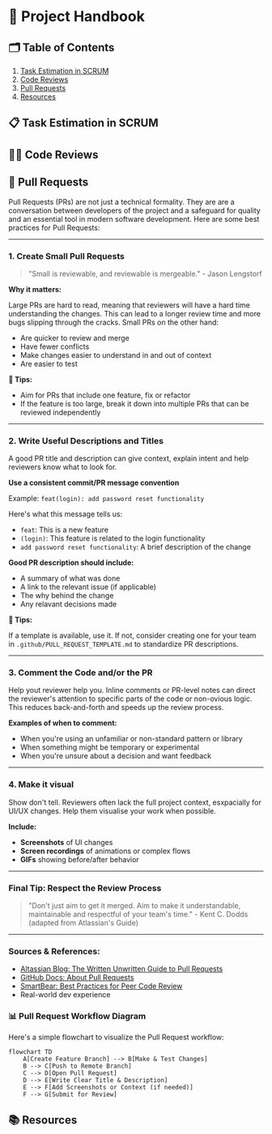 # 📘 Project Handbook

## 🗂 Table of Contents
1. [Task Estimation in SCRUM](#task-estimation-in-scrum)
2. [Code Reviews](#code-reviews)
3. [Pull Requests](#pull-requests)
4. [Resources](#resources)

## 📋 Task Estimation in SCRUM

## 🧑‍💻 Code Reviews

## 🔄 Pull Requests
Pull Requests (PRs) are not just a technical formality. They are are a conversation between developers of the project and a safeguard for quality and an essential tool in modern software development.
Here are some best practices for Pull Requests:

---

### **1. Create Small Pull Requests**
> "Small is reviewable, and reviewable is mergeable." - Jason Lengstorf

**Why it matters:**

Large PRs are hard to read, meaning that reviewers will have a hard time understanding the changes. This can lead to a longer review time and more bugs slipping through the cracks.
Small PRs on the other hand:
- Are quicker to review and merge
- Have fewer conflicts
- Make changes easier to understand in and out of context
- Are easier to test

**📌 Tips:**

- Aim for PRs that include one feature, fix or refactor
- If the feature is too large, break it down into multiple PRs that can be reviewed independently

---

### **2. Write Useful Descriptions and Titles**
A good PR title and description can give context, explain intent and help reviewers know what to look for.

**Use a consistent commit/PR message convention**

Example:
`
feat(login): add password reset functionality
`

Here's what this message tells us:
- `feat`: This is a new feature
- `(login)`: This feature is related to the login functionality
- `add password reset functionality`: A brief description of the change

**Good PR description should include:**
- A summary of what was done
- A link to the relevant issue (if applicable)
- The why behind the change
- Any relavant decisions made

**📌 Tips:**

If a template is available, use it. If not, consider creating one for your team in `.github/PULL_REQUEST_TEMPLATE.md` to standardize PR descriptions.

---

### **3. Comment the Code and/or the PR**

Help yout reviewer help you.
Inline comments or PR-level notes can direct the reviewer's attention to specific parts of the code or non-ovious logic.
This reduces back-and-forth and speeds up the review process.

**Examples of when to comment:**
- When you're using an unfamiliar or non-standard pattern or library
- When something might be temporary or experimental
- When you're unsure about a decision and want feedback

---

### **4. Make it visual**

Show don't tell.
Reviewers often lack the full project context, esxpacially for UI/UX changes. Help them visualise your work when possible.

**Include:**
- **Screenshots** of UI changes
- **Screen recordings** of animations or complex flows
- **GIFs** showing before/after behavior

---

### **Final Tip: Respect the Review Process**

> "Don't just aim to get it merged. Aim to make it understandable, maintainable and respectful of your team's time." - Kent C. Dodds (adapted from Atlassian's Guide)

---

### **Sources & References:**
- [Altassian Blog: The Written Unwritten Guide to Pull Requests](https://www.atlassian.com/blog/git/written-unwritten-guide-pull-requests)
- [GitHub Docs: About Pull Requests](https://docs.github.com/en/pull-requests)
- [SmartBear: Best Practices for Peer Code Review](https://smartbear.com/learn/code-review/best-practices-for-peer-code-review/)
- Real-world dev experience

### 📊 Pull Request Workflow Diagram

Here's a simple flowchart to visualize the Pull Request workflow:

```mermaid
flowchart TD
    A[Create Feature Branch] --> B[Make & Test Changes]
    B --> C[Push to Remote Branch]
    C --> D[Open Pull Request]
    D --> E[Write Clear Title & Description]
    E --> F[Add Screenshots or Context (if needed)]
    F --> G[Submit for Review]
```

## 📚 Resources